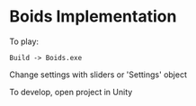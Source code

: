 # Boids Implementation

To play:
 
    Build -> Boids.exe
    
Change settings with sliders or 'Settings' object

To develop, open project in Unity
